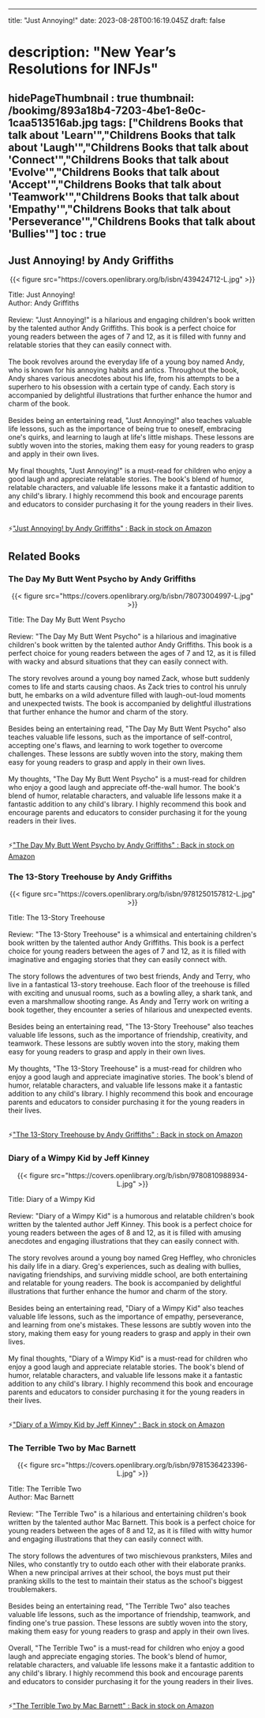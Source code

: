 
---
title: "Just Annoying!"
date: 2023-08-28T00:16:19.045Z
draft: false
# description: "New Year’s Resolutions for INFJs"
hidePageThumbnail : true
thumbnail: /bookimg/893a18b4-7203-4be1-8e0c-1caa513516ab.jpg
tags: ["Childrens Books that talk about 'Learn'","Childrens Books that talk about 'Laugh'","Childrens Books that talk about 'Connect'","Childrens Books that talk about 'Evolve'","Childrens Books that talk about 'Accept'","Childrens Books that talk about 'Teamwork'","Childrens Books that talk about 'Empathy'","Childrens Books that talk about 'Perseverance'","Childrens Books that talk about 'Bullies'"]
toc : true
---
## Just Annoying! by Andy Griffiths

<center>
{{< figure src="https://covers.openlibrary.org/b/isbn/439424712-L.jpg" >}}
</center>

Title: Just Annoying!</br>
Author: Andy Griffiths</br></br>
Review: "Just Annoying!" is a hilarious and engaging children's book written by the talented author Andy Griffiths. This book is a perfect choice for young readers between the ages of 7 and 12, as it is filled with funny and relatable stories that they can easily connect with.</br></br>
The book revolves around the everyday life of a young boy named Andy, who is known for his annoying habits and antics. Throughout the book, Andy shares various anecdotes about his life, from his attempts to be a superhero to his obsession with a certain type of candy. Each story is accompanied by delightful illustrations that further enhance the humor and charm of the book.</br></br>
Besides being an entertaining read, "Just Annoying!" also teaches valuable life lessons, such as the importance of being true to oneself, embracing one's quirks, and learning to laugh at life's little mishaps. These lessons are subtly woven into the stories, making them easy for young readers to grasp and apply in their own lives.</br></br>
My final thoughts, "Just Annoying!" is a must-read for children who enjoy a good laugh and appreciate relatable stories. The book's blend of humor, relatable characters, and valuable life lessons make it a fantastic addition to any child's library. I highly recommend this book and encourage parents and educators to consider purchasing it for the young readers in their lives.</br></br>

<p>⚡<a id="aflink" href="https://www.amazon.com/gp/search?ie=UTF8&tag=klayu00-20&linkCode=ur2&linkId=6639bed89a8ad8dd2705e40644eb43d3&camp=1789&creative=9325&index=books&keywords=Just Annoying! by Andy Griffiths" class="one" target="_blank" title='"Just Annoying! by Andy Griffiths" : Back in stock on Amazon'>"Just Annoying! by Andy Griffiths" : Back in stock on Amazon</a></p>

## Related Books
### The Day My Butt Went Psycho by Andy Griffiths
<center>
{{< figure src="https://covers.openlibrary.org/b/isbn/78073004997-L.jpg" >}}
</center>

Title: The Day My Butt Went Psycho</br></br>
Review: "The Day My Butt Went Psycho" is a hilarious and imaginative children's book written by the talented author Andy Griffiths. This book is a perfect choice for young readers between the ages of 7 and 12, as it is filled with wacky and absurd situations that they can easily connect with.</br></br>
The story revolves around a young boy named Zack, whose butt suddenly comes to life and starts causing chaos. As Zack tries to control his unruly butt, he embarks on a wild adventure filled with laugh-out-loud moments and unexpected twists. The book is accompanied by delightful illustrations that further enhance the humor and charm of the story.</br></br>
Besides being an entertaining read, "The Day My Butt Went Psycho" also teaches valuable life lessons, such as the importance of self-control, accepting one's flaws, and learning to work together to overcome challenges. These lessons are subtly woven into the story, making them easy for young readers to grasp and apply in their own lives.</br></br>
My thoughts, "The Day My Butt Went Psycho" is a must-read for children who enjoy a good laugh and appreciate off-the-wall humor. The book's blend of humor, relatable characters, and valuable life lessons make it a fantastic addition to any child's library. I highly recommend this book and encourage parents and educators to consider purchasing it for the young readers in their lives.</br></br>

<p>⚡<a id="aflink" href="https://www.amazon.com/gp/search?ie=UTF8&tag=klayu00-20&linkCode=ur2&linkId=6639bed89a8ad8dd2705e40644eb43d3&camp=1789&creative=9325&index=books&keywords=The Day My Butt Went Psycho by Andy Griffiths" class="one" target="_blank" title='"The Day My Butt Went Psycho by Andy Griffiths" : Back in stock on Amazon'>"The Day My Butt Went Psycho by Andy Griffiths" : Back in stock on Amazon</a></p>

### The 13-Story Treehouse by Andy Griffiths
<center>
{{< figure src="https://covers.openlibrary.org/b/isbn/9781250157812-L.jpg" >}}
</center>

Title: The 13-Story Treehouse</br></br>
Review: "The 13-Story Treehouse" is a whimsical and entertaining children's book written by the talented author Andy Griffiths. This book is a perfect choice for young readers between the ages of 7 and 12, as it is filled with imaginative and engaging stories that they can easily connect with.</br></br>
The story follows the adventures of two best friends, Andy and Terry, who live in a fantastical 13-story treehouse. Each floor of the treehouse is filled with exciting and unusual rooms, such as a bowling alley, a shark tank, and even a marshmallow shooting range. As Andy and Terry work on writing a book together, they encounter a series of hilarious and unexpected events.</br></br>
Besides being an entertaining read, "The 13-Story Treehouse" also teaches valuable life lessons, such as the importance of friendship, creativity, and teamwork. These lessons are subtly woven into the story, making them easy for young readers to grasp and apply in their own lives.</br></br>
My thoughts, "The 13-Story Treehouse" is a must-read for children who enjoy a good laugh and appreciate imaginative stories. The book's blend of humor, relatable characters, and valuable life lessons make it a fantastic addition to any child's library. I highly recommend this book and encourage parents and educators to consider purchasing it for the young readers in their lives.</br></br>

<p>⚡<a id="aflink" href="https://www.amazon.com/gp/search?ie=UTF8&tag=klayu00-20&linkCode=ur2&linkId=6639bed89a8ad8dd2705e40644eb43d3&camp=1789&creative=9325&index=books&keywords=The 13-Story Treehouse by Andy Griffiths" class="one" target="_blank" title='"The 13-Story Treehouse by Andy Griffiths" : Back in stock on Amazon'>"The 13-Story Treehouse by Andy Griffiths" : Back in stock on Amazon</a></p>

### Diary of a Wimpy Kid by Jeff Kinney
<center>
{{< figure src="https://covers.openlibrary.org/b/isbn/9780810988934-L.jpg" >}}
</center>

Title: Diary of a Wimpy Kid</br></br>
Review: "Diary of a Wimpy Kid" is a humorous and relatable children's book written by the talented author Jeff Kinney. This book is a perfect choice for young readers between the ages of 8 and 12, as it is filled with amusing anecdotes and engaging illustrations that they can easily connect with.</br></br>
The story revolves around a young boy named Greg Heffley, who chronicles his daily life in a diary. Greg's experiences, such as dealing with bullies, navigating friendships, and surviving middle school, are both entertaining and relatable for young readers. The book is accompanied by delightful illustrations that further enhance the humor and charm of the story.</br></br>
Besides being an entertaining read, "Diary of a Wimpy Kid" also teaches valuable life lessons, such as the importance of empathy, perseverance, and learning from one's mistakes. These lessons are subtly woven into the story, making them easy for young readers to grasp and apply in their own lives.</br></br>
My final thoughts, "Diary of a Wimpy Kid" is a must-read for children who enjoy a good laugh and appreciate relatable stories. The book's blend of humor, relatable characters, and valuable life lessons make it a fantastic addition to any child's library. I highly recommend this book and encourage parents and educators to consider purchasing it for the young readers in their lives.</br></br>

<p>⚡<a id="aflink" href="https://www.amazon.com/gp/search?ie=UTF8&tag=klayu00-20&linkCode=ur2&linkId=6639bed89a8ad8dd2705e40644eb43d3&camp=1789&creative=9325&index=books&keywords=Diary of a Wimpy Kid by Jeff Kinney" class="one" target="_blank" title='"Diary of a Wimpy Kid by Jeff Kinney" : Back in stock on Amazon'>"Diary of a Wimpy Kid by Jeff Kinney" : Back in stock on Amazon</a></p>

### The Terrible Two by Mac Barnett
<center>
{{< figure src="https://covers.openlibrary.org/b/isbn/9781536423396-L.jpg" >}}
</center>

Title: The Terrible Two</br>
Author: Mac Barnett</br></br>
Review: "The Terrible Two" is a hilarious and entertaining children's book written by the talented author Mac Barnett. This book is a perfect choice for young readers between the ages of 8 and 12, as it is filled with witty humor and engaging illustrations that they can easily connect with.</br></br>
The story follows the adventures of two mischievous pranksters, Miles and Niles, who constantly try to outdo each other with their elaborate pranks. When a new principal arrives at their school, the boys must put their pranking skills to the test to maintain their status as the school's biggest troublemakers.</br></br>
Besides being an entertaining read, "The Terrible Two" also teaches valuable life lessons, such as the importance of friendship, teamwork, and finding one's true passion. These lessons are subtly woven into the story, making them easy for young readers to grasp and apply in their own lives.</br></br>
Overall, "The Terrible Two" is a must-read for children who enjoy a good laugh and appreciate engaging stories. The book's blend of humor, relatable characters, and valuable life lessons make it a fantastic addition to any child's library. I highly recommend this book and encourage parents and educators to consider purchasing it for the young readers in their lives.</br></br>

<p>⚡<a id="aflink" href="https://www.amazon.com/gp/search?ie=UTF8&tag=klayu00-20&linkCode=ur2&linkId=6639bed89a8ad8dd2705e40644eb43d3&camp=1789&creative=9325&index=books&keywords=The Terrible Two by Mac Barnett" class="one" target="_blank" title='"The Terrible Two by Mac Barnett" : Back in stock on Amazon'>"The Terrible Two by Mac Barnett" : Back in stock on Amazon</a></p>
